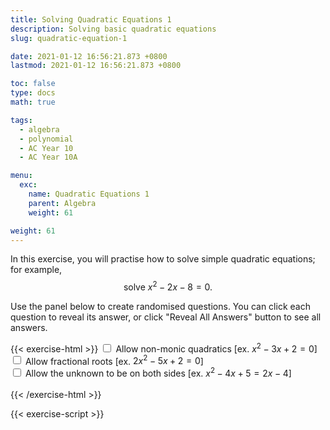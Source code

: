 ```yaml
---
title: Solving Quadratic Equations 1
description: Solving basic quadratic equations
slug: quadratic-equation-1

date: 2021-01-12 16:56:21.873 +0800
lastmod: 2021-01-12 16:56:21.873 +0800

toc: false
type: docs
math: true

tags:
  - algebra
  - polynomial
  - AC Year 10
  - AC Year 10A

menu:
  exc:
    name: Quadratic Equations 1
    parent: Algebra
    weight: 61

weight: 61
---
```


In this exercise, you will practise how to solve simple quadratic equations; for example, $$ \text{solve}~x^2 - 2x - 8 = 0. $$

Use the panel below to create randomised questions. You can click each question to reveal its answer, or click "Reveal All Answers" button to see all answers.

{{< exercise-html >}}
<input type="checkbox" id="co0" />
<label for="co0">Allow non-monic quadratics [ex. $x^2 - 3x + 2 = 0$] </label><br />
<input type="checkbox" id="frac0" />
<label for="frac0">Allow fractional roots [ex. $2x^2 - 5x + 2 = 0$] </label><br />
<input type="checkbox" id="both" />
<label for="both">Allow the unknown to be on both sides [ex. $x^2 - 4x + 5 = 2x - 4$] </label><br />
<br>
{{< /exercise-html >}}

{{< exercise-script >}}

<script>
  function genQs() {
    // Question area
    const qbox = document.getElementById("questions");
    const qinst = document.getElementById("instructions");
    // Read value from the form
    const nq = document.getElementById("nq").value;
    let co0,frac0,both;
    [co0,frac0,both] = 
      ["co0","frac0","both"].map(chked);
    // Sanity check
    nqIsNumber = /[\d+]/.test(nq);
    if (!nqIsNumber || nq<1 || nq>10 ) {
      qbox.innerHTML = "Error: Invalid number of questions!";
      return;
    }
    // Coefficients
    const maxCoeff = 9;
    const poolNum = arange(-maxCoeff, maxCoeff);
    const poolMult = [...arange(-3, -1), ...arange(2, 3)];
    const poolLett = 'abcdefghijkmnpqrstuvwxyz'.split('');
    // Make questions
    qinst.innerHTML = "Solve the following quadratic equations.";
    qbox.innerHTML = "";
    let options = MathJax.getMetricsFor(qbox);
    options.display = false;
    MathJax.texReset();
    for (let i = 0; i < nq; i++) {
      const lett = choice(poolLett);
      let poly;
      soln1 = new Frac(choice(poolNum), frac0? choice(poolNum, "z") : 1).reduce();
      soln2 = new Frac(choice(poolNum), frac0? choice(poolNum, "z") : 1).reduce();
      if (co0) {
        const polyTemp = new Poly([-soln1.n, soln1.d], lett).mult(new Poly([-soln2.n, soln2.d], lett));
        poly = polyTemp.mult(yn()? 1 : choice(poolMult));
      } else {
        poly = new Poly([soln1.mult(-1), 1], lett).mult(new Poly([soln2.mult(-1), 1], lett));
      }
      let qTex;
      if (both) {
        const generator = () => yn()? new Frac(choice(poolNum), frac0? choice(poolNum, "z") : 1) : 0;
        const order = co0? 2 : 1;
        const poly2 = new Poly(genCoeffs(order, generator), lett);
        qTex = `${poly.add(poly2).tex()} = ${poly2.tex()} `;
      } else {
        qTex = `${poly.tex()} = 0`;
      }
      const aTex = `\\boldsymbol{\\iff ${lett}=${soln1.tex()},~${soln2.tex()}}`;
      render(qTex, aTex, options).then((li) => {
        qbox.appendChild(li);
        MathJax.startup.document.clear();
        MathJax.startup.document.updateDocument();
      });
    }
    return;
  }
</script>
